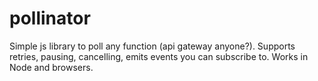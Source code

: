 # pollinator
Simple js library to poll any function (api gateway anyone?). Supports retries, pausing, cancelling, emits events you can subscribe to. Works in Node and browsers.
